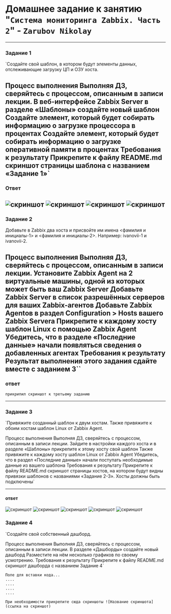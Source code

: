 # Домашнее задание к занятию "`Система мониторинга Zabbix. Часть 2`" - `Zarubov Nikolay`
---


### Задание 1

`Создайте свой шаблон, в котором будут элементы данных, отслеживающие загрузку ЦП и ОЗУ хоста.

Процесс выполнения
Выполняя ДЗ, сверяйтесь с процессом, описанным в записи лекции.
В веб-интерфейсе Zabbix Server в разделе «Шаблоны» создайте новый шаблон
Создайте элемент, который будет собирать информацию о загрузке процессора в процентах
Создайте элемент, который будет собирать информацию о загрузке оперативной памяти в процентах
Требования к результату
 Прикрепите к файлу README.md скриншот страницы шаблона с названием «Задание 1»`
 ---
 ### Ответ

![скриншот](https://github.com/nvzar/-Zabbix.--2-8-03-hw/blob/main/screenshot%201%202025-07-18%20144814.png)
![скриншот](https://github.com/nvzar/-Zabbix.--2-8-03-hw/blob/main/screenshot%202%202025-07-18%20183508.png)
![скриншот](https://github.com/nvzar/-Zabbix.--2-8-03-hw/blob/main/screenshot%205%202025-07-18%20183743.png)
![скриншот](https://github.com/nvzar/-Zabbix.--2-8-03-hw/blob/main/screenshot%208%202025-07-18%20184316.png)
---

### Задание 2

Добавьте в Zabbix два хоста и присвойте им имена <фамилия и инициалы-1> и <фамилия и инициалы-2>. Например: ivanovii-1 и ivanovii-2.

Процесс выполнения
Выполняя ДЗ, сверяйтесь с процессом, описанным в записи лекции.
Установите Zabbix Agent на 2 виртуальные машины, одной из которых может быть ваш Zabbix Server
Добавьте Zabbix Server в список разрешённых серверов для ваших Zabbix-агентов
Добавьте Zabbix Agentов в раздел Configuration > Hosts вашего Zabbix Servera
Прикрепите к каждому хосту шаблон Linux с помощью Zabbix Agent
Убедитесь, что в разделе «Последние данные» начали появляться сведения о добавленных агентах
Требования к результату
 Результат выполнения этого задания сдайте вместе с заданием 3``
---
### ответ

`прикрипил скриншот к третьему заданию` 


---

### Задание 3

`Привяжите созданный шаблон к двум хостам. Также привяжите к обоим хостам шаблон Linux от Zabbix Agent.

Процесс выполнения
Выполняя ДЗ, сверяйтесь с процессом, описанным в записи лекции.
Зайдите в настройки каждого хоста и в разделе «Шаблоны» прикрепите к этому хосту свой шаблон
Также привяжите к каждому хосту шаблон Linux от Zabbix Agent
Убедитесь, что в раздел «Последние данные» начали поступать необходимые данные из вашего шаблона
Требования к результату
 Прикрепите к файлу README.md скриншот страницы хостов, на котором будут видны привязки шаблонов с названиями «Задание 2-3». Хосты должны быть подключены`

---

#### ответ
![скриншот](https://github.com/nvzar/-Zabbix.--2-8-03-hw/blob/main/screenshot%2011%202025-07-22%20120034.png)
![скриншот](https://github.com/nvzar/-Zabbix.--2-8-03-hw/blob/main/screenshot%2012%202025-07-22%20120118.png)
![скриншот](https://github.com/nvzar/-Zabbix.--2-8-03-hw/blob/main/screenshot%2014%202025-07-22%20120250.png) 
![скриншот](https://github.com/nvzar/-Zabbix.--2-8-03-hw/blob/main/screenshot%2015%202025-07-22%20120347.png) 
![скриншот](https://github.com/nvzar/-Zabbix.--2-8-03-hw/blob/main/screenshot%2017%202025-07-22%20120657.png) 
 
### Задание 4

`Создайте свой собственный дашборд.

Процесс выполнения Выполняя ДЗ, сверяйтесь с процессом, описанным в записи лекции. В разделе «Дашборды» создайте новый дашборд Разместите на нём несколько графиков по своему усмотрению. Требования к результату Прикрепите к файлу README.md скриншот дашборда с названием Задание 4`

```
Поле для вставки кода...
....
....
....
....
```

`При необходимости прикрепитe сюда скриншоты
![Название скриншота](ссылка на скриншот)`

